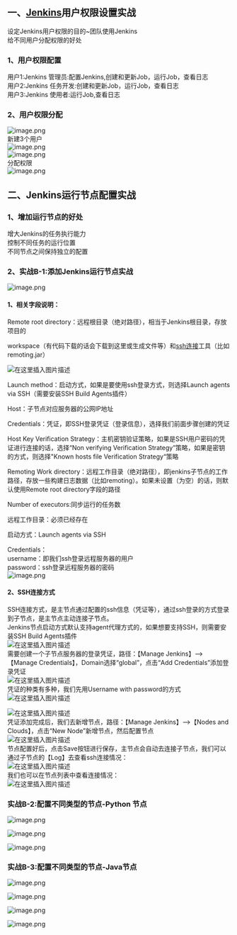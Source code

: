 一、[Jenkins](https://so.csdn.net/so/search?q=Jenkins&spm=1001.2101.3001.7020)用户权限设置实战
------------------------------------------------------------------------------------

设定Jenkins用户权限的目的~团队使用Jenkins  
给不同用户分配权限的好处

### 1、用户权限配置

用户1:Jenkins 管理员:配置Jenkins,创建和更新Job，运行Job，查看日志  
用户2:Jenkins 任务开发:创建和更新Job，运行Job，查看日志  
用户3:Jenkins 使用者:运行Job,查看日志

### 2、用户权限分配

![image.png](https://i-blog.csdnimg.cn/blog_migrate/c8aaef5e170957750ae5bd1ef2f8f2ae.png)  
新建3个用户  
![image.png](https://i-blog.csdnimg.cn/blog_migrate/15af502f513b38e5ca490b6e3c5eb30b.png)  
![image.png](https://i-blog.csdnimg.cn/blog_migrate/5ac3ee520bd1be2454d98c3d0009e5e5.png)  
分配权限  
![image.png](https://i-blog.csdnimg.cn/blog_migrate/b04237d2a327248e3e65fe2415fb12ac.png)

二、Jenkins运行节点配置实战
-----------------

### 1、增加运行节点的好处

增大Jenkins的任务执行能力  
控制不同任务的运行位置  
不同节点之间保持独立的配置

### 2、实战B-1:添加Jenkins运行节点实战

![image.png](https://i-blog.csdnimg.cn/blog_migrate/32d3f8e26b7beb3f0525cc782705215a.png)

#### 1、相关字段说明：

Remote root directory：远程根目录（绝对路径），相当于Jenkins根目录，存放项目的

workspace（有代码下载的话会下载到这里或生成文件等）和[ssh连接](https://so.csdn.net/so/search?q=ssh%E8%BF%9E%E6%8E%A5&spm=1001.2101.3001.7020)工具（比如remoting.jar）

![在这里插入图片描述](https://i-blog.csdnimg.cn/blog_migrate/5f7e4479f8a100b2a0622c225a746e03.png)

Launch method：启动方式，如果是要使用ssh登录方式，则选择Launch agents via SSH（需要安装SSH Build Agents插件）

Host：子节点对应服务器的公网IP地址

Credentials：凭证，即SSH登录凭证（登录信息），选择我们前面步骤创建的凭证

Host Key Verification Strategy：主机密钥验证策略，如果是SSH用户密码的凭证进行连接的话，选择“Non verifying Verification Strategy”策略，如果是密钥的方式，则选择"Known hosts file Verification Strategy“策略

Remoting Work directory：远程工作目录（绝对路径），即jenkins子节点的工作路径，存放一些构建日志数据（比如remoting）。如果未设置（为空）的话，则默认使用Remote root directory字段的路径

Number of executors:同步运行的任务数

远程工作目录：必须已经存在

启动方式：Launch agents via SSH

Credentials：  
username：即我们ssh登录远程服务器的用户  
password：ssh登录远程服务器的密码  
![image.png](https://i-blog.csdnimg.cn/blog_migrate/1fa5c851e185188217330bc8a73d02a7.png)

#### 2、SSH连接方式

SSH连接方式，是主节点通过配置的ssh信息（凭证等），通过ssh登录的方式登录到子节点，是主节点主动连接子节点。  
Jenkins节点启动方式默认支持agent代理方式的，如果想要支持SSH，则需要安装SSH Build Agents插件  
![在这里插入图片描述](https://i-blog.csdnimg.cn/blog_migrate/5a7d216e25ea5b3b95445c1db40b6c98.png)  
需要创建一个子节点服务器的登录凭证，路径：【Manage Jenkins】–>【Manage Credentials】，Domain选择“global”，点击“Add Credentials”添加登录凭证  
![在这里插入图片描述](https://i-blog.csdnimg.cn/blog_migrate/dff83b8a366759439c08ccda1a7284af.png)  
凭证的种类有多种，我们先用Username with password的方式  
![在这里插入图片描述](https://i-blog.csdnimg.cn/blog_migrate/559e3843a31d432fe6703fc53afcb7ec.png)

![在这里插入图片描述](https://i-blog.csdnimg.cn/blog_migrate/c6becdf28fb4a78af405a2e4f2013a99.png)  
凭证添加完成后，我们去新增节点，路径：【Manage Jenkins】–>【Nodes and Clouds】，点击“New Node”新增节点，然后配置节点  
![在这里插入图片描述](https://i-blog.csdnimg.cn/blog_migrate/47838a04f9f4fda1e39c8e941c4af047.png)  
节点配置好后，点击Save按钮进行保存，主节点会自动去连接子节点，我们可以通过子节点的【Log】去查看ssh连接情况：  
![在这里插入图片描述](https://i-blog.csdnimg.cn/blog_migrate/16b98b04874c583d96fa20f9f65f63ee.png)  
我们也可以在节点列表中查看连接情况：  
![在这里插入图片描述](https://i-blog.csdnimg.cn/blog_migrate/8bf3f59d1a5dc9b99c1dfa8adf6e9bb7.png)

### 实战B-2:配置不同类型的节点-Python 节点

![image.png](https://i-blog.csdnimg.cn/blog_migrate/43874b7be5599b624f7f85c43b6cf9a7.png)

![image.png](https://i-blog.csdnimg.cn/blog_migrate/c002f2f564e6d5ae43bc4eacb4678324.png)

![image.png](https://i-blog.csdnimg.cn/blog_migrate/210ea332aa8e797f348d9a62036f3728.png)

### 实战B-3:配置不同类型的节点-Java节点

![image.png](https://i-blog.csdnimg.cn/blog_migrate/73e45e3dc87c9e466c7bc43576cbd9f0.png)

![image.png](https://i-blog.csdnimg.cn/blog_migrate/eb6d54c3f44962750c14363020ef321c.png)

![image.png](https://i-blog.csdnimg.cn/blog_migrate/cd94fc5975dcdeb7c9e1d848ee7250f7.png)

![image.png](https://i-blog.csdnimg.cn/blog_migrate/f8edb0dac275f647c2460050076ee56a.png)

